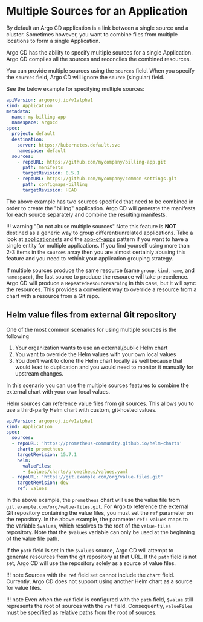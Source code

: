 # Multiple Sources for an Application

By default an Argo CD application is a link between a single source and a cluster. Sometimes however, you want to combine
files from multiple locations to form a single Application.

Argo CD has the ability to specify multiple sources for a single Application. Argo CD compiles all the sources
and reconciles the combined resources.

You can provide multiple sources using the `sources` field. When you specify the `sources` field, Argo CD will ignore 
the `source` (singular) field.

See the below example for specifying multiple sources:

```yaml
apiVersion: argoproj.io/v1alpha1
kind: Application
metadata:
  name: my-billing-app
  namespace: argocd
spec:
  project: default
  destination:
    server: https://kubernetes.default.svc
    namespace: default
  sources:
    - repoURL: https://github.com/mycompany/billing-app.git
      path: manifests
      targetRevision: 8.5.1
    - repoURL: https://github.com/mycompany/common-settings.git
      path: configmaps-billing
      targetRevision: HEAD
```

The above example has two sources specified that need to be combined in order to create the "billing" application. Argo CD will generate the manifests for each source separately and combine 
the resulting manifests.

!!! warning "Do not abuse multiple sources"
    Note this feature is **NOT** destined as a generic way to group different/unrelated applications. Take a look at [applicationsets](../user-guide/application-set.md) and the [app-of-apps](../../operator-manual/cluster-bootstrapping/) pattern if you want to have a single entity for multiple applications. If you find yourself using more than 2-3 items in the `sources` array then you are almost certainly abusing this feature and you need to rethink your application grouping strategy.

If multiple sources produce the same resource (same `group`, `kind`, `name`, and `namespace`), the last source to 
produce the resource will take precedence. Argo CD will produce a `RepeatedResourceWarning` in this case, but it will 
sync the resources. This provides a convenient way to override a resource from a chart with a resource from a Git repo.

## Helm value files from external Git repository

One of the most common scenarios for using multiple sources is the following

1. Your organization wants to use an external/public Helm chart
1. You want to override the Helm values with your own local values
1. You don't want to clone the Helm chart locally as well because that would lead to duplication and you would need to monitor it manually for upstream changes.

In this scenario you can use the multiple sources features to combine the external chart with your own local values.

Helm sources can reference value files from git sources. This allows you to use a third-party Helm chart with custom,
git-hosted values.

```yaml
apiVersion: argoproj.io/v1alpha1
kind: Application
spec:
  sources:
  - repoURL: 'https://prometheus-community.github.io/helm-charts'
    chart: prometheus
    targetRevision: 15.7.1
    helm:
      valueFiles:
      - $values/charts/prometheus/values.yaml
  - repoURL: 'https://git.example.com/org/value-files.git'
    targetRevision: dev
    ref: values
```

In the above example, the `prometheus` chart will use the value file from `git.example.com/org/value-files.git`. 
For Argo to reference the external Git repository containing the value files, you must set the `ref` parameter on
the repository. In the above example, the parameter `ref: values` maps to the variable `$values`, which resolves
to the root of the `value-files` repository. 
Note that the `$values` variable can only be used at the beginning of the value file path.

If the `path` field is set in the `$values` source, Argo CD will attempt to generate resources from the git repository
at that URL. If the `path` field is not set, Argo CD will use the repository solely as a source of value files.

!!! note
    Sources with the `ref` field set cannot include the `chart` field. Currently, Argo CD does not support using another Helm chart as a source for value files.

!!! note
    Even when the `ref` field is configured with the `path` field, `$value` still represents the root of sources with the `ref` field. Consequently, `valueFiles` must be specified as relative paths from the root of sources.
